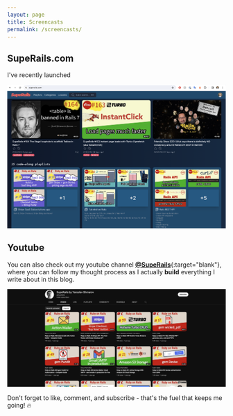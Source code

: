 ```yaml
---
layout: page
title: Screencasts
permalink: /screencasts/
---
```


## SupeRails.com

I've recently launched 

![superails.com preview](/assets/static-pages/superails-com-preview.png)

## Youtube

You can also check out my youtube channel [**@SupeRails**](https://www.youtube.com/channel/UCyr6ZTmztFW3FB4qG_97FoA){:target="blank"}, where you can follow my thought process as I actually **build** everything I write about in this blog.

![episodes-thumbnail](/assets/static-pages/episodes-thumbnail.png)

Don't forget to like, comment, and subscribe - that's the fuel that keeps me going! 🔥
